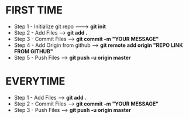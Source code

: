 <h1>FIRST TIME </h1>

<ul>
<li>Step 1 - Initialize git repo ---> <b> git init</b> </li>
<li>Step 2 - Add Files --> <b>git add . </b></li>
<li>Step 3 - Commit Files --> <b> git commit -m "YOUR MESSAGE"</b> </li>
<li>Step 4 - Add Origin from github --> <b> git remote add origin "REPO LINK FROM GITHUB" </b></li>
<li>Step 5 - Push Files --> <b> git push -u origin master</b> </li>

</ul>

<h1>EVERYTIME </h1>
<ul>
<li>Step 1 - Add Files --> <b>git add . </b></li>
<li>Step 2 - Commit Files --> <b> git commit -m "YOUR MESSAGE"</b> </li>
<li>Step 3 - Push Files --> <b> git push -u origin master</b> </li>
</ul>

